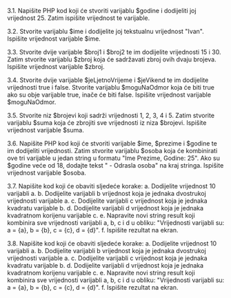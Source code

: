3.1.	Napišite PHP kod koji će stvoriti varijablu $godine i dodijeliti joj vrijednost 25. Zatim ispišite vrijednost te varijable.

3.2.	Stvorite varijablu $ime i dodijelite joj tekstualnu vrijednost "Ivan". Ispišite vrijednost varijable $ime.

3.3.	Stvorite dvije varijable $broj1 i $broj2 te im dodijelite vrijednosti 15 i 30. Zatim stvorite varijablu $zbroj koja će sadržavati zbroj ovih dvaju brojeva. Ispišite vrijednost varijable $zbroj.

3.4.	Stvorite dvije varijable $jeLjetnoVrijeme i $jeVikend te im dodijelite vrijednosti true i false. Stvorite varijablu $moguNaOdmor koja će biti true ako su obje varijable true, inače će biti false. Ispišite vrijednost varijable $moguNaOdmor.

3.5.	Stvorite niz $brojevi koji sadrži vrijednosti 1, 2, 3, 4 i 5. Zatim stvorite varijablu $suma koja će zbrojiti sve vrijednosti iz niza $brojevi. Ispišite vrijednost varijable $suma.

3.6.	Napišite PHP kod koji će stvoriti varijable $ime, $prezime i $godine te im dodijeliti vrijednosti. Zatim stvorite varijablu $osoba koja će kombinirati ove tri varijable u jedan string u formatu "Ime Prezime, Godine: 25". Ako su $godine veće od 18, dodajte tekst " - Odrasla osoba" na kraj stringa. Ispišite vrijednost varijable $osoba.

3.7.	Napišite kod koji će obaviti sljedeće korake:
a.	Dodijelite vrijednost 10 varijabli a.
b.	Dodijelite varijabli b vrijednost koja je jednaka dvostrukoj vrijednosti varijable a.
c.	Dodijelite varijabli c vrijednost koja je jednaka kvadratu varijable b.
d.	Dodijelite varijabli d vrijednost koja je jednaka kvadratnom korijenu varijable c.
e.	Napravite novi string result koji kombinira sve vrijednosti varijabli a, b, c i d u obliku: "Vrijednosti varijabli su: a = {a}, b = {b}, c = {c}, d = {d}".
f.	Ispišite rezultat na ekran. 

3.8.	Napišite kod koji će obaviti sljedeće korake:
  a.	Dodijelite vrijednost 10 varijabli a.
  b.	Dodijelite varijabli b vrijednost koja je jednaka dvostrukoj vrijednosti varijable a.
  c.	Dodijelite varijabli c vrijednost koja je jednaka kvadratu varijable b.
  d.	Dodijelite varijabli d vrijednost koja je jednaka kvadratnom korijenu varijable c.
  e.	Napravite novi string result koji kombinira sve vrijednosti varijabli a, b, c i d u obliku: "Vrijednosti varijabli su: a = {a}, b = {b}, c = {c}, d = {d}".
  f.	Ispišite rezultat na ekran.
